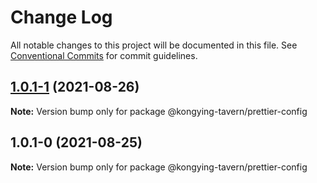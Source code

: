 # Change Log

All notable changes to this project will be documented in this file.
See [Conventional Commits](https://conventionalcommits.org) for commit guidelines.

## [1.0.1-1](https://github.com/kongying-tavern/design/compare/v1.0.1-0...v1.0.1-1) (2021-08-26)

**Note:** Version bump only for package @kongying-tavern/prettier-config

## 1.0.1-0 (2021-08-25)

**Note:** Version bump only for package @kongying-tavern/prettier-config
